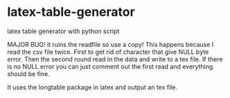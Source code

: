 latex-table-generator
=====================

latex table generator with python script

MAJOR BUG! it ruins the readfile so use a copy! This happens because I read the csv file twice. First 
to get rid of character that give NULL byte error. Then the second round read in the data and write to a 
tex file. If there is no NULL error you can just comment out the first read and everything should be fine. 

It uses the longtable package in latex and output an tex file. 

